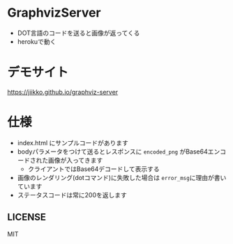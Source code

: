 # GraphvizServer
* DOT言語のコードを送ると画像が返ってくる
* herokuで動く

# デモサイト
https://jiikko.github.io/graphviz-server

# 仕様
* index.html にサンプルコードがあります
* bodyパラメータをつけて送るとレスポンスに `encoded_png` がBase64エンコードされた画像が入ってきます
  * クライアントではBase64デコードして表示する
* 画像のレンダリング(dotコマンド)に失敗した場合は `error_msg`に理由が書いています
* ステータスコードは常に200を返します

## LICENSE
MIT
